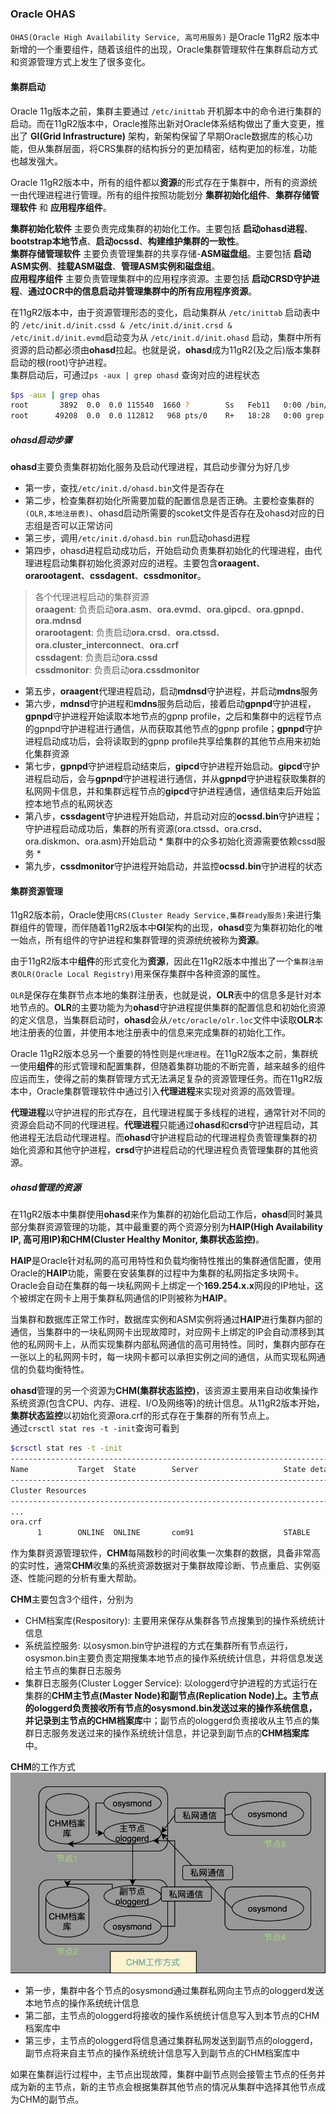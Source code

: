 ### Oracle OHAS
`OHAS(Oracle High Availability Service, 高可用服务)` 是Oracle 11gR2 版本中新增的一个重要组件，随着该组件的出现，Oracle集群管理软件在集群启动方式和资源管理方式上发生了很多变化。

#### 集群启动
Oracle 11g版本之前，集群主要通过 `/etc/inittab` 开机脚本中的命令进行集群的启动。而在11gR2版本中，Oracle推陈出新对Oracle体系结构做出了重大变更，推出了 **GI(Grid Infrastructure)** 架构，新架构保留了早期Oracle数据库的核心功能，但从集群层面，将CRS集群的结构拆分的更加精密，结构更加的标准，功能也越发强大。    

Oracle 11gR2版本中，所有的组件都以**资源**的形式存在于集群中，所有的资源统一由代理进程进行管理。所有的组件按照功能划分 **集群初始化组件**、**集群存储管理软件** 和 **应用程序组件**。  

**集群初始化软件** 主要负责完成集群的初始化工作。主要包括 **启动ohasd进程**、**bootstrap本地节点**、**启动ocssd**、**构建维护集群的一致性**。  
**集群存储管理软件** 主要负责管理集群的共享存储-**ASM磁盘组**。主要包括 **启动ASM实例**、**挂载ASM磁盘**、**管理ASM实例和磁盘组**。  
**应用程序组件** 主要负责管理集群中的应用程序资源。主要包括 **启动CRSD守护进程**、**通过OCR中的信息启动并管理集群中的所有应用程序资源**。  

在11gR2版本中，由于资源管理形态的变化，启动集群从 `/etc/inittab` 启动表中的 `/etc/init.d/init.cssd & /etc/init.d/init.crsd & /etc/init.d/init.evmd`启动变为从 `/etc/init.d/init.ohasd` 启动，集群中所有资源的启动都必须由**ohasd**拉起。也就是说，**ohasd**成为11gR2(及之后)版本集群启动的根(root)守护进程。  
集群启动后，可通过`ps -aux | grep ohasd` 查询对应的进程状态
```bash
$ps -aux | grep ohas
root       3892  0.0  0.0 115540  1660 ?        Ss   Feb11   0:00 /bin/sh /etc/init.d/init.ohasd run >/dev/null 2>&1 </dev/null
root      49208  0.0  0.0 112812   968 pts/0    R+   18:28   0:00 grep --color=auto ohas
```

##### ohasd启动步骤
**ohasd**主要负责集群初始化服务及启动代理进程，其启动步骤分为好几步
* 第一步，查找`/etc/init.d/ohasd.bin`文件是否存在
* 第二步，检查集群初始化所需要加载的配置信息是否正确。主要检查集群的`(OLR,本地注册表)`、ohasd启动所需要的scoket文件是否存在及ohasd对应的日志组是否可以正常访问
* 第三步，调用`/etc/init.d/ohasd.bin run`启动ohasd进程
* 第四步，ohasd进程启动成功后，开始启动负责集群初始化的代理进程，由代理进程启动集群初始化资源对应的进程。主要包含**oraagent**、**orarootagent**、**cssdagent**、**cssdmonitor**。
> 各个代理进程启动的集群资源  
**oraagent**: 负责启动**ora.asm**、**ora.evmd**、**ora.gipcd**、**ora.gpnpd**、**ora.mdnsd**  
**orarootagent**: 负责启动**ora.crsd**、**ora.ctssd**、**ora.cluster_interconnect**、**ora.crf**   
**cssdagent**: 负责启动**ora.cssd**  
**cssdmonitor**: 负责启动**ora.cssdmonitor**      
* 第五步，**oraagent**代理进程启动，启动**mdnsd**守护进程，并启动**mdns**服务
* 第六步，**mdnsd**守护进程和**mdns**服务启动后，接着启动**gpnpd**守护进程，**gpnpd**守护进程开始读取本地节点的gpnp profile，之后和集群中的远程节点的gpnpd守护进程进行通信，从而获取其他节点的gpnp profile；**gpnpd**守护进程启动成功后，会将读取到的gpnp profile共享给集群的其他节点用来初始化集群资源
* 第七步，**gpnpd**守护进程启动结束后，**gipcd**守护进程开始启动。**gipcd**守护进程启动后，会与**gpnpd**守护进程进行通信，并从**gpnpd**守护进程获取集群的私网网卡信息，并和集群远程节点的**gipcd**守护进程通信，通信结束后开始监控本地节点的私网状态
* 第八步，**cssdagent**守护进程开始启动，并启动对应的**ocssd.bin**守护进程；守护进程启动成功后，集群的所有资源(ora.ctssd、ora.crsd、ora.diskmon、ora.asm)开始启动 * 集群中的众多初始化资源需要依赖cssd服务 *
* 第九步，**cssdmonitor**守护进程开始启动，并监控**ocssd.bin**守护进程的状态

#### 集群资源管理
11gR2版本前，Oracle使用`CRS(Cluster Ready Service,集群ready服务)`来进行集群组件的管理，而伴随着11gR2版本中**GI**架构的出现，**ohasd**变为集群初始化的唯一始点，所有组件的守护进程和集群管理的资源统统被称为**资源**。  

由于11gR2版本中**组件**的形式变化为**资源**，因此在11gR2版本中推出了一个`集群注册表OLR(Oracle Local Registry)`用来保存集群中各种资源的属性。  

`OLR`是保存在集群节点本地的集群注册表，也就是说，**OLR**表中的信息多是针对本地节点的。**OLR**的主要功能为为**ohasd**守护进程提供集群的配置信息和初始化资源的定义信息，当集群启动时，**ohasd**会从`/etc/oracle/olr.loc`文件中读取**OLR**本地注册表的位置，并使用本地注册表中的信息来完成集群的初始化工作。  

Oracle 11gR2版本总另一个重要的特性则是`代理进程`。在11gR2版本之前，集群统一使用**组件**的形式管理和配置集群，但随着集群功能的不断完善，越来越多的组件应运而生，使得之前的集群管理方式无法满足复杂的资源管理任务。而在11gR2版本中，Oracle集群管理软件中通过引入**代理进程**来实现对资源的高效管理。  

**代理进程**以守护进程的形式存在，且代理进程属于多线程的进程，通常针对不同的资源会启动不同的代理进程。**代理进程**只能通过**ohasd**和**crsd**守护进程启动，其他进程无法启动代理进程。而**ohasd**守护进程启动的代理进程负责管理集群的初始化资源和其他守护进程，**crsd**守护进程启动的代理进程负责管理集群的其他资源。  

##### ohasd管理的资源
在11gR2版本中集群使用**ohasd**来作为集群的初始化启动工作后，**ohasd**同时兼具部分集群资源管理的功能，其中最重要的两个资源分别为**HAIP(High Availability IP, 高可用IP)**和**CHM(Cluster Healthy Monitor, 集群状态监控)**。

**HAIP**是Oracle针对私网的高可用特性和负载均衡特性推出的集群通信配置，使用Oracle的**HAIP**功能，需要在安装集群的过程中为集群的私网指定多块网卡。Oracle会自动在集群的每一块私网网卡上绑定一个**169.254.x.x**网段的IP地址，这个被绑定在网卡上用于集群私网通信的IP则被称为**HAIP**。  

当集群和数据库正常工作时，数据库实例和ASM实例将通过**HAIP**进行集群内部的通信，当集群中的一块私网网卡出现故障时，对应网卡上绑定的IP会自动漂移到其他的私网网卡上，从而实现集群内部私网通信的高可用特性。同时，集群内部存在一张以上的私网网卡时，每一块网卡都可以承担实例之间的通信，从而实现私网通信的负载均衡特性。  

**ohasd**管理的另一个资源为**CHM(集群状态监控)**，该资源主要用来自动收集操作系统资源(包含CPU、内存、进程、I/O及网络等)的统计信息。从11gR2版本开始，**集群状态监控**以初始化资源ora.crf的形式存在于集群的所有节点上。  
通过`crsctl stat res -t -init`查询可看到
```bash
$crsctl stat res -t -init
--------------------------------------------------------------------------------
Name           Target  State        Server                   State details
--------------------------------------------------------------------------------
Cluster Resources
--------------------------------------------------------------------------------
...
ora.crf
      1        ONLINE  ONLINE       com91                    STABLE

```

作为集群资源管理软件，**CHM**每隔数秒的时间收集一次集群的数据，具备非常高的实时性，通常**CHM**收集的系统资源数据对于集群故障诊断、节点重启、实例驱逐、性能问题的分析有重大帮助。  

**CHM**主要包含3个组件，分别为
* CHM档案库(Respository): 主要用来保存从集群各节点搜集到的操作系统统计信息
* 系统监控服务: 以osysmon.bin守护进程的方式在集群所有节点运行，osysmon.bin主要负责定期搜集本地节点的操作系统统计信息，并将信息发送给主节点的集群日志服务
* 集群日志服务(Cluster Logger Service): 以ologgerd守护进程的方式运行在集群的**CHM主节点(Master Node)**和**副节点(Replication Node)**上。主节点的ologgerd负责接收所有节点的osysmond.bin发送过来的操作系统信息，并记录到主节点的**CHM档案库**中；副节点的ologgerd负责接收从主节点的集群日志服务发送过来的操作系统统计信息，并记录到副节点的**CHM档案库**中。  

**CHM**的工作方式
![Cluster Healthy Monitor工作方式](../../img/Oracle-CHM.png)

* 第一步，集群中各个节点的osysmond通过集群私网向主节点的ologgerd发送本地节点的操作系统统计信息
* 第二部，主节点的ologgerd将接收的操作系统统计信息写入到本节点的CHM档案库中
* 第三步，主节点的ologgerd将信息通过集群私网发送到副节点的ologgerd，副节点将来自主节点的操作系统统计信息写入到副节点的CHM档案库中

如果在集群运行过程中，主节点出现故障，集群中副节点则会接管主节点的任务并成为新的主节点，新的主节点会根据集群其他节点的情况从集群中选择其他节点成为CHM的副节点。

